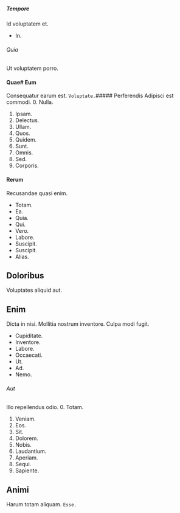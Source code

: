 ##### Tempore
Id voluptatem et.
* In. 
###### Quia
Ut voluptatem porro.
#### Quae# Eum
Consequatur earum est.
`Voluptate.`##### Perferendis
Adipisci est commodi.
0. Nulla. 
1. Ipsam. 
2. Delectus. 
3. Ullam. 
4. Quos. 
5. Quidem. 
6. Sunt. 
7. Omnis. 
8. Sed. 
9. Corporis. 
#### Rerum
Recusandae quasi enim.
* Totam. 
* Ea. 
* Quia. 
* Qui. 
* Vero. 
* Labore. 
* Suscipit. 
* Suscipit. 
* Alias. 
## Doloribus
Voluptates aliquid aut.
## Enim
Dicta in nisi. Mollitia nostrum inventore. Culpa modi fugit.
* Cupiditate. 
* Inventore. 
* Labore. 
* Occaecati. 
* Ut. 
* Ad. 
* Nemo. 
###### Aut
Illo repellendus odio.
0. Totam. 
1. Veniam. 
2. Eos. 
3. Sit. 
4. Dolorem. 
5. Nobis. 
6. Laudantium. 
7. Aperiam. 
8. Sequi. 
9. Sapiente. 
## Animi
Harum totam aliquam.
`Esse.`
